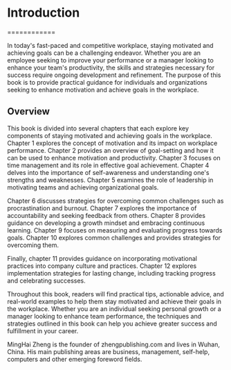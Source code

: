 # Introduction
============

In today's fast-paced and competitive workplace, staying motivated and achieving goals can be a challenging endeavor. Whether you are an employee seeking to improve your performance or a manager looking to enhance your team's productivity, the skills and strategies necessary for success require ongoing development and refinement. The purpose of this book is to provide practical guidance for individuals and organizations seeking to enhance motivation and achieve goals in the workplace.

Overview
--------

This book is divided into several chapters that each explore key components of staying motivated and achieving goals in the workplace. Chapter 1 explores the concept of motivation and its impact on workplace performance. Chapter 2 provides an overview of goal-setting and how it can be used to enhance motivation and productivity. Chapter 3 focuses on time management and its role in effective goal achievement. Chapter 4 delves into the importance of self-awareness and understanding one's strengths and weaknesses. Chapter 5 examines the role of leadership in motivating teams and achieving organizational goals.

Chapter 6 discusses strategies for overcoming common challenges such as procrastination and burnout. Chapter 7 explores the importance of accountability and seeking feedback from others. Chapter 8 provides guidance on developing a growth mindset and embracing continuous learning. Chapter 9 focuses on measuring and evaluating progress towards goals. Chapter 10 explores common challenges and provides strategies for overcoming them.

Finally, chapter 11 provides guidance on incorporating motivational practices into company culture and practices. Chapter 12 explores implementation strategies for lasting change, including tracking progress and celebrating successes.

Throughout this book, readers will find practical tips, actionable advice, and real-world examples to help them stay motivated and achieve their goals in the workplace. Whether you are an individual seeking personal growth or a manager looking to enhance team performance, the techniques and strategies outlined in this book can help you achieve greater success and fulfillment in your career.


MingHai Zheng is the founder of zhengpublishing.com and lives in Wuhan, China. His main publishing areas are business, management, self-help, computers and other emerging foreword fields.
